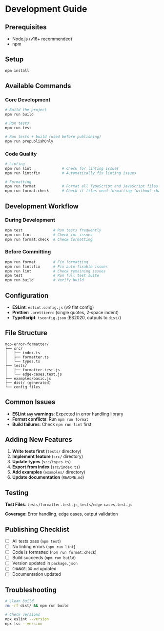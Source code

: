 # Development Guide

## Prerequisites

- Node.js (v16+ recommended)
- npm

## Setup

```bash
npm install
```

## Available Commands

### Core Development

```bash
# Build the project
npm run build

# Run tests
npm run test

# Run tests + build (used before publishing)
npm run prepublishOnly
```

### Code Quality

```bash
# Linting
npm run lint              # Check for linting issues
npm run lint:fix          # Automatically fix linting issues

# Formatting
npm run format            # Format all TypeScript and JavaScript files
npm run format:check      # Check if files need formatting (without changing them)
```

## Development Workflow

### During Development
```bash
npm test              # Run tests frequently
npm run lint          # Check for issues
npm run format:check  # Check formatting
```

### Before Committing
```bash
npm run format        # Fix formatting
npm run lint:fix      # Fix auto-fixable issues
npm run lint          # Check remaining issues
npm test              # Run full test suite
npm run build         # Verify build
```

## Configuration

- **ESLint**: `eslint.config.js` (v9 flat config)
- **Prettier**: `.prettierrc` (single quotes, 2-space indent)
- **TypeScript**: `tsconfig.json` (ES2020, outputs to `dist/`)

## File Structure

```
mcp-error-formatter/
├── src/
│   ├── index.ts
│   ├── formatter.ts
│   └── types.ts
├── tests/
│   ├── formatter.test.js
│   └── edge-cases.test.js
├── examples/basic.js
├── dist/ (generated)
└── config files
```

## Common Issues

- **ESLint `any` warnings**: Expected in error handling library
- **Format conflicts**: Run `npm run format`
- **Build failures**: Check `npm run lint` first

## Adding New Features

1. **Write tests first** (`tests/` directory)
2. **Implement feature** (`src/` directory)
3. **Update types** (`src/types.ts`)
4. **Export from index** (`src/index.ts`)
5. **Add examples** (`examples/` directory)
6. **Update documentation** (`README.md`)

## Testing

**Test Files**: `tests/formatter.test.js`, `tests/edge-cases.test.js`

**Coverage**: Error handling, edge cases, output validation

## Publishing Checklist

- [ ] All tests pass (`npm test`)
- [ ] No linting errors (`npm run lint`)
- [ ] Code is formatted (`npm run format:check`)
- [ ] Build succeeds (`npm run build`)
- [ ] Version updated in `package.json`
- [ ] `CHANGELOG.md` updated
- [ ] Documentation updated

## Troubleshooting

```bash
# Clean build
rm -rf dist/ && npm run build

# Check versions
npx eslint --version
npx tsc --version
``` 
